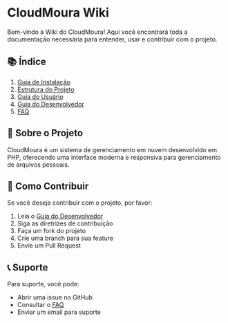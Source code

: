 # CloudMoura Wiki

Bem-vindo à Wiki do CloudMoura! Aqui você encontrará toda a documentação necessária para entender, usar e contribuir com o projeto.

## 📚 Índice

1. [Guia de Instalação](Guia-de-Instalação)
2. [Estrutura do Projeto](Estrutura-do-Projeto)
3. [Guia do Usuário](Guia-do-Usuário)
4. [Guia do Desenvolvedor](Guia-do-Desenvolvedor)
5. [FAQ](FAQ)

## 🎯 Sobre o Projeto

CloudMoura é um sistema de gerenciamento em nuvem desenvolvido em PHP, oferecendo uma interface moderna e responsiva para gerenciamento de arquivos pessoais.

## 🤝 Como Contribuir

Se você deseja contribuir com o projeto, por favor:

1. Leia o [Guia do Desenvolvedor](Guia-do-Desenvolvedor)
2. Siga as diretrizes de contribuição
3. Faça um fork do projeto
4. Crie uma branch para sua feature
5. Envie um Pull Request

## 📞 Suporte

Para suporte, você pode:
- Abrir uma issue no GitHub
- Consultar o [FAQ](FAQ)
- Enviar um email para suporte 